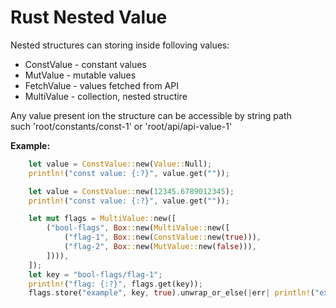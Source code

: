 # Rust Nested Value

Nested structures can storing inside folloving values:

- ConstValue - constant values
- MutValue - mutable values
- FetchValue - values fetched from API
- MultiValue - collection, nested structire

Any value present ion the structure can be accessible by string path  
such 'root/constants/const-1' or 'root/api/api-value-1'

**Example:**

```rust
    let value = ConstValue::new(Value::Null);
    println!("const value: {:?}", value.get(""));

    let value = ConstValue::new(12345.6789012345);
    println!("const value: {:?}", value.get(""));

    let mut flags = MultiValue::new([
        ("bool-flags", Box::new(MultiValue::new([
            ("flag-1", Box::new(ConstValue::new(true))),
            ("flag-2", Box::new(MutValue::new(false))),
        ]))),
    ]);
    let key = "bool-flags/flag-1";
    println!("flag: {:?}", flags.get(key));
    flags.store("example", key, true).unwrap_or_else(|err| println!("example | Store error: {}", err));
```
